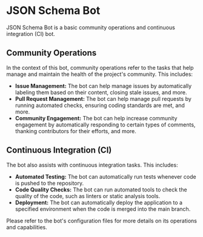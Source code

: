# JSON Schema Bot

JSON Schema Bot is a basic community operations and continuous integration (CI) bot. 

## Community Operations

In the context of this bot, community operations refer to the tasks that help manage and maintain the health of the project's community. This includes:

- **Issue Management:** The bot can help manage issues by automatically labeling them based on their content, closing stale issues, and more.
- **Pull Request Management:** The bot can help manage pull requests by running automated checks, ensuring coding standards are met, and more.
- **Community Engagement:** The bot can help increase community engagement by automatically responding to certain types of comments, thanking contributors for their efforts, and more.

## Continuous Integration (CI)

The bot also assists with continuous integration tasks. This includes:

- **Automated Testing:** The bot can automatically run tests whenever code is pushed to the repository.
- **Code Quality Checks:** The bot can run automated tools to check the quality of the code, such as linters or static analysis tools.
- **Deployment:** The bot can automatically deploy the application to a specified environment when the code is merged into the main branch.

Please refer to the bot's configuration files for more details on its operations and capabilities.